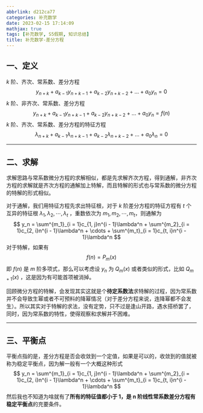 ```yaml
---
abbrlink: d212ca77
categories: 补充数学
date: 2023-02-15 17:14:09
mathjax: true
tags: [补充数学, S5假期, 知识总结]
title: 补充数学-差分方程
---
```


## 一、定义

$k$  阶、齐次、常系数、差分方程
$$
y_{n + k} + a_{k - 1}y_{n + k - 1} + a_{k - 2}y_{n + k - 2} + \dots + a_0y_{n} = 0
$$
$k$  阶、非齐次、常系数、差分方程
$$
y_{n + k} + a_{k - 1}y_{n + k - 1} + a_{k - 2}y_{n + k - 2} + \dots + a_0y_{n} = f(n)
$$
$k$  阶、齐次、常系数、差分方程的特征方程
$$
\lambda_{n + k} + a_{k - 1}\lambda_{n + k - 1} + a_{k - 2}\lambda_{n + k - 2} + \dots + a_0\lambda_{n} = 0
$$

---



## 二、求解

求解思路与常系数微分方程的求解相似，都是先求解齐次方程，得到通解，非齐次方程的求解就是齐次方程的通解加上特解，而且特解的形式也与常系数的微分方程的特解的形式相似。

对于通解，我们用特征方程先求出特征根，对于 $k$ 阶差分方程的特征方程有 $t$ 个互异的特征根 $\lambda_1, \lambda_2, \cdots, \lambda_t$ ，重数依次为 $m_1, m_2, \cdots, m_t$，则通解为
$$
y_n = \sum^{m_1}_{i = 1}c_{1, j}n^{i - 1}\lambda^n + \sum^{m_2}_{i = 1}c_{2, i}n^{i - 1}\lambda^n + \cdots + 
\sum^{m_t}_{i = 1}c_{t, i}n^{i - 1}\lambda^n
$$
对于特解，如果有
$$
f(n) = P_m(x)
$$
即 $f(n)$ 是 $m$ 阶多项式，那么可以考虑设 $y_n$ 为 $Q_m(x)$ 或者类似的形式，比如 $Q_{m + 1}(x)$ ，这是因为有可能首项被消掉。

回顾微分方程的特解，会发现其实这就是个**待定系数法**求特解的过程，因为常系数并不会导致生幂或者不可预料的降幂情况（对于差分方程来说，连降幂都不会发生）。所以其实对于特解的求法，没有定势，只不过是逢山开路，遇水搭桥罢了，同时，因为常系数的特性，使得观察和求解并不困难。

---



## 三、平衡点

平衡点指的是，差分方程是否会收敛到一个定值，如果是可以的，收敛到的值就被称为稳定平衡点，因为解一般有一个大概这种形式
$$
y_n = \sum^{m_1}_{i = 1}c_{1, j}n^{i - 1}\lambda^n + \sum^{m_2}_{i = 1}c_{2, i}n^{i - 1}\lambda^n + \cdots + 
\sum^{m_t}_{i = 1}c_{t, i}n^{i - 1}\lambda^n
$$
然后我也不知道为啥就有了**所有的特征值都小于 1，是 n 阶线性常系数差分方程有稳定平衡点**的充要条件。
